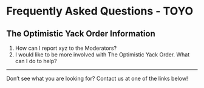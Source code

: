 
# Frequently Asked Questions - TOYO

## The Optimistic Yack Order Information

1.  How can I report xyz to the Moderators?
2.  I would like to be more involved with The Optimistic Yack Order. What can I do to help?

---

Don’t see what you are looking for? Contact us at one of the links below!